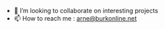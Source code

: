 - 💞️ I’m looking to collaborate on interesting projects
- 📫 How to reach me : arne@burkonline.net

<!---
reknedierf/reknedierf is a ✨ special ✨ repository because its `README.md` (this file) appears on your GitHub profile.
You can click the Preview link to take a look at your changes.
--->
